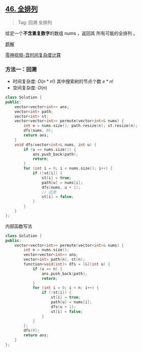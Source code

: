 ## [46. 全排列](https://leetcode-cn.com/problems/permutations/)

> Tag: 回溯 全排列

给定一个**不含重复数字**的数组 nums ，返回其 所有可能的全排列 。

[题解](https://leetcode.cn/problems/permutations/solutions/9914/hui-su-suan-fa-python-dai-ma-java-dai-ma-by-liweiw/)

[零神视频-含时间复杂度计算](https://www.bilibili.com/video/BV1mY411D7f6/?vd_source=81814b358a165aeb95d9ec698040350e)

### 方法一：回溯
* 时间复杂度: ${O(n*n!)}$ 其中搜索树的节点个数 ${e*n!}$
* 空间复杂度: ${O(n)}$
```cpp
class Solution {
public:
    vector<vector<int>> ans;
    vector<int> path;
    vector<int> st;
    vector<vector<int>> permute(vector<int>& nums) {
        int n = nums.size(); path.resize(n); st.resize(n);
        dfs(nums, 0);
        return ans;
    }
    void dfs(vector<int>& nums, int u) {
        if (u == nums.size()) {
            ans.push_back(path);
            return;
        }
        for (int i = 0; i < nums.size(); i++) {
            if (!st[i]) {
                st[i] = true;
                path[u] = nums[i];
                dfs(nums, u + 1);
                // 还原
                st[i] = false;
            }
        }
    }
};
```

内部函数写法

```cpp
class Solution {
public:
    vector<vector<int>> permute(vector<int>& nums) {
        int n = nums.size();
        vector<vector<int>> ans;
        vector<int> path(n), st(n);
        function<void(int)> dfs = [&](int u) {
            if (u == n) {
                ans.push_back(path);
                return;
            }
            for (int i = 0; i < n; i++) {
                if (!st[i]) {
                    st[i] = true;
                    path[u] = nums[i];
                    dfs(u + 1);
                    st[i] = false;
                }
            }
        };
        dfs(0);
        return ans;
    }
};
```

